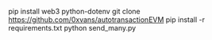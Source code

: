 pip install web3 python-dotenv
git clone https://github.com/0xvans/autotransactionEVM
pip install -r requirements.txt
python send_many.py

